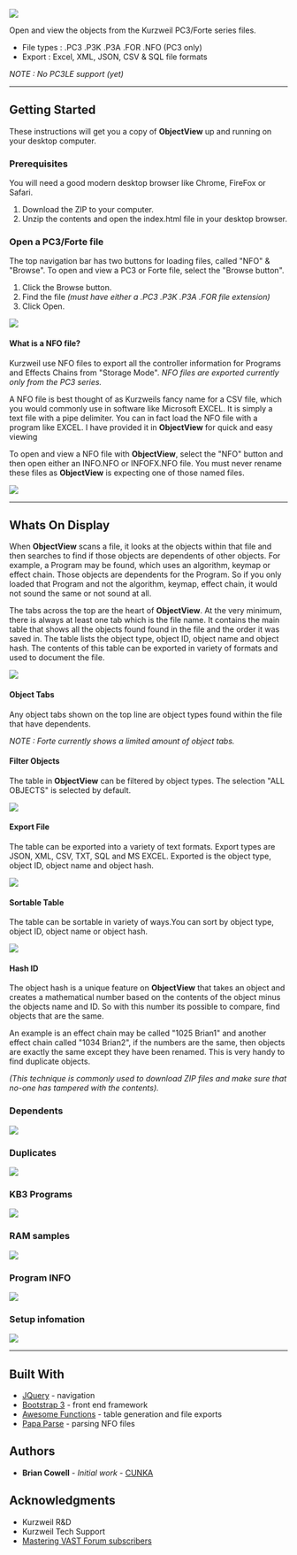 ![](images/ObjectView_main.png)

Open and view the objects from the Kurzweil PC3/Forte series files. 
* File types : .PC3 .P3K .P3A .FOR .NFO (PC3 only)
* Export : Excel, XML, JSON, CSV & SQL file formats

_NOTE : No PC3LE support (yet)_

---

## Getting Started
These instructions will get you a copy of __ObjectView__ up and running on your desktop computer. 
### Prerequisites
You will need a good modern desktop browser like Chrome, FireFox or Safari.
1. Download the ZIP to your computer. 
2. Unzip the contents and open the index.html file in your desktop browser.


### Open a PC3/Forte file

The top navigation bar has two buttons for loading files, called "NFO" & "Browse". To open and view a PC3 or Forte file, select the "Browse button". 

1. Click the Browse button.
2. Find the file _(must have either a .PC3 .P3K .P3A .FOR file extension)_
3. Click Open.

![](images/ObjectView_navbar.png)

#### What is a NFO file?

Kurzweil use NFO files to export all the controller information for Programs and Effects Chains from "Storage Mode". 
_NFO files are exported currently only from the PC3 series._

A NFO file is best thought of as Kurzweils fancy name for a CSV file, which you would commonly use in software like Microsoft EXCEL. It is simply a text file with a pipe delimiter. You can in fact load the NFO file with a program like EXCEL. I have provided it in __ObjectView__ for quick and easy viewing

To open and view a NFO file with __ObjectView__, select the "NFO" button and then open either an INFO.NFO or INFOFX.NFO file. You must never rename these files as __ObjectView__ is expecting one of those named files.

![](images/ObjectView_storage.png)


---

## Whats On Display

When __ObjectView__ scans a file, it looks at the objects within that file and then searches to find if those objects are dependents of other objects. For example, a Program may be found, which uses an algorithm, keymap or effect chain. Those objects are dependents for the Program. So if you only loaded that Program and not the algorithm, keymap, effect chain, it would not sound the same or not sound at all.

The tabs across the top are the heart of __ObjectView__. At the very minimum, there is always at least one tab which is the file name. It contains the main table that shows all the objects found found in the file and the order it was saved in. The table lists the object type, object ID, object name and object hash. The contents of this table can be exported in variety of formats and used to document the file.

![](images/ObjectView_overview1.png)

#### Object Tabs

Any object tabs shown on the top line are object types found within the file that have dependents. 

_NOTE : Forte currently shows a limited amount of object tabs._

#### Filter Objects

The table in __ObjectView__ can be filtered by object types. The selection "ALL OBJECTS" is selected by default.

![](images/ObjectView_filtertable.png)

#### Export File

The table can be exported into a variety of text formats. Export types are JSON, XML, CSV, TXT, SQL and MS EXCEL.
Exported is the object type, object ID, object name and object hash.

![](images/ObjectView_export.png)

#### Sortable Table

The table can be sortable in variety of ways.You can sort by object type, object ID, object name or object hash.

![](images/ObjectView_sortable.png)

#### Hash ID

The object hash is a unique feature on __ObjectView__ that takes an object and creates a mathematical number based on the contents of the object minus the objects name and ID. So with this number its possible to compare, find objects that are the same. 

An example is an effect chain may be called "1025 Brian1" and another effect chain called "1034 Brian2", if the numbers are the same, then objects are exactly the same except they have been renamed. This is very handy to find duplicate objects.

_(This technique is commonly used to download ZIP files and make sure that no-one has tampered with the contents)._ 


### Dependents

![](images/ObjectView_dependents1png.png)


### Duplicates

![](images/ObjectView_duplicates.png)


### KB3 Programs

![](images/ObjectView_kb3.png)


### RAM samples

![](images/ObjectView_ramsamplepng.png)


### Program INFO

![](images/ObjectView_programinfo.png)


### Setup infomation

![](images/ObjectView_setupinfo.png)


---

## Built With

* [JQuery](https://jquery.com/) - navigation
* [Bootstrap 3](https://getbootstrap.com/docs/3.3/) - front end framework
* [Awesome Functions](https://awesomefunctions.com/) - table generation and file exports
* [Papa Parse](http://papaparse.com/) - parsing NFO files


## Authors

* **Brian Cowell** - *Initial work* - [CUNKA](http://cunka.com/)


## Acknowledgments

* Kurzweil R&D 
* Kurzweil Tech Support
* [Mastering VAST Forum subscribers](http://forums.godlike.com.au/)

